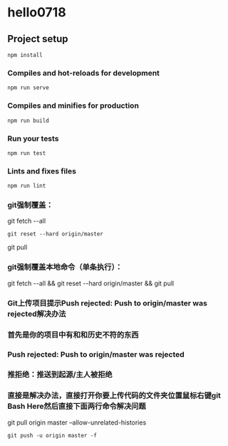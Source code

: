 # hello0718

## Project setup
```
npm install
```

### Compiles and hot-reloads for development
```
npm run serve
```

### Compiles and minifies for production
```
npm run build
```

### Run your tests
```
npm run test
```

### Lints and fixes files
```
npm run lint
```
### git强制覆盖：
git fetch --all
```
git reset --hard origin/master
```
git pull

### git强制覆盖本地命令（单条执行）：
git fetch --all && git reset --hard origin/master && git pull

### Git上传项目提示Push rejected: Push to origin/master was rejected解决办法
### 首先是你的项目中有和和历史不符的东西 
### Push rejected: Push to origin/master was rejected 
### 推拒绝：推送到起源/主人被拒绝 
### 直接是解决办法，直接打开你要上传代码的文件夹位置鼠标右键git Bash Here然后直接下面两行命令解决问题

git pull origin master –allow-unrelated-histories 
```
git push -u origin master -f
```